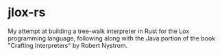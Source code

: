 # jlox-rs
My attempt at building a tree-walk interpreter in Rust for the Lox programming language, following along with the Java portion of the book "Crafting Interpreters" by Robert Nystrom.
